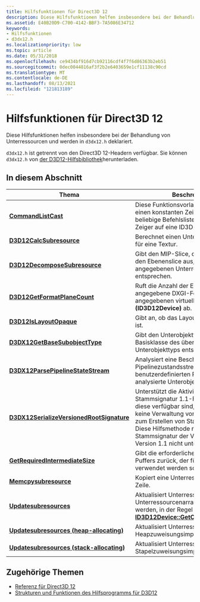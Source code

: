 ```yaml
---
title: Hilfsfunktionen für Direct3D 12
description: Diese Hilfsfunktionen helfen insbesondere bei der Behandlung von Unterressourcen und werden in `d3dx12.h` deklariert.
ms.assetid: E40B20D9-C700-4142-BBF3-7A5086E34712
keywords:
- Hilfsfunktionen
- d3dx12.h
ms.localizationpriority: low
ms.topic: article
ms.date: 05/31/2018
ms.openlocfilehash: ce9434bf916d7cb92116cdf4f7f6d86363b2eb51
ms.sourcegitcommit: 0dec0044816af3f2b2e6403659e1cf11138c90cd
ms.translationtype: MT
ms.contentlocale: de-DE
ms.lasthandoff: 08/13/2021
ms.locfileid: "121813189"
---
```

# <a name="helper-functions-for-direct3d-12"></a>Hilfsfunktionen für Direct3D 12

Diese Hilfsfunktionen helfen insbesondere bei der Behandlung von Unterressourcen und werden in `d3dx12.h` deklariert.

`d3dx12.h` ist getrennt von den Direct3D 12-Headern verfügbar. Sie können `d3dx12.h` von [der D3D12-Hilfsbibliothek](https://github.com/microsoft/DirectX-Headers/blob/main/include/directx/d3dx12.h)herunterladen.

## <a name="in-this-section"></a>In diesem Abschnitt

| Thema | Beschreibung |
|-|-|
| [**CommandListCast**](commandlistcast.md) | Diese Funktionsvorlage umgewandelt einen konstanten Zeiger auf eine beliebige Befehlsliste in einen const-Zeiger auf eine ID3D12CommandList. |
| [**D3D12CalcSubresource**](d3d12calcsubresource.md) | Berechnet einen Unterressourcenindex für eine Textur. |
| [**D3D12DecomposeSubresource**](d3d12decomposesubresource.md) | Gibt den MIP-Slice, den Arrayslice und den Ebenenslice aus, die dem angegebenen Unterressourcenindex entsprechen. |
| [**D3D12GetFormatPlaneCount**](d3d12getformatplanecount.md) | Ruft die Anzahl der Ebenen für das angegebene DXGI-Format für den angegebenen virtuellen Adapter **(ID3D12Device)** ab. |
| [**D3D12IsLayoutOpaque**](d3d12islayoutopaque.md) | Gibt an, ob das Layout nicht transparent ist. |
| [**D3DX12GetBaseSubobjectType**](d3dx12getbasesubobjecttype.md) | Gibt den Unterobjekttyp zurück, der der Basisklasse des übergebenen Unterobjekttyps entspricht. |
| [**D3DX12ParsePipelineStateStream**](d3dx12parsepipelinestream.md) | Analysiert eine Beschreibung des Pipelinezustandsstreams und ruft einen benutzerdefinierten Rückruf für jede analysierte Unterobjektinstanz auf. |
| [**D3DX12SerializeVersionedRootSignature**](d3dx12serializeversionedrootsignature.md) | Unterstützt die Aktivierung von Stammsignatur 1.1-Features, wenn diese verfügbar sind, und erfordert keine Verwaltung von zwei Codepfaden zum Erstellen von Stammsignaturen. Diese Hilfsmethode rekonstruiert eine Stammsignatur der Version 1.0, wenn Version 1.1 nicht unterstützt wird. |
| [**GetRequiredIntermediateSize**](getrequiredintermediatesize.md) | Gibt die erforderliche Größe eines Puffers zurück, der für den Datenupload verwendet werden soll. |
| [**Memcpysubresource**](memcpysubresource.md) | Kopiert eine Unterressource zeile für Zeile. |
| [**Updatesubresources**](updatesubresources1.md) | Aktualisiert Unterressourcen. Alle Unterressourcenarrays sollten aufgefüllt werden, in der Regel durch Aufrufen von [**ID3D12Device::GetCopyableFootprints.**](/windows/desktop/api/d3d12/nf-d3d12-id3d12device-getcopyablefootprints) |
| [**Updatesubresources (heap-allocating)**](updatesubresources2.md) | Aktualisiert Unterressourcen mit einer Heapzuweisungsimplementierung. |
| [**Updatesubresources (stack-allocating)**](updatesubresources3.md) | Aktualisiert Unterressourcen mit einer Stapelzuweisungsimplementierung. |

## <a name="related-topics"></a>Zugehörige Themen

* [Referenz für Direct3D 12](direct3d-12-reference.md)
* [Strukturen und Funktionen des Hilfsprogramms für D3D12](helper-structures-and-functions-for-d3d12.md)
